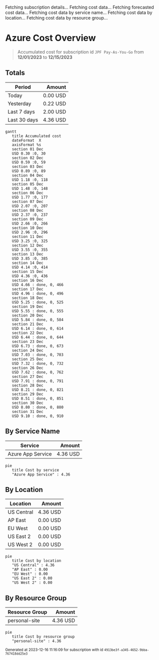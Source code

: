 Fetching subscription details...
Fetching cost data...
Fetching forecasted cost data...
Fetching cost data by service name...
Fetching cost data by location...
Fetching cost data by resource group...
# Azure Cost Overview

> Accumulated cost for subscription id `JPF Pay-As-You-Go` from **12/01/2023** to **12/15/2023**

## Totals

|Period|Amount|
|---|---:|
|Today|0.00 USD|
|Yesterday|0.22 USD|
|Last 7 days|2.00 USD|
|Last 30 days|4.36 USD|

```mermaid
gantt
   title Accumulated cost
   dateFormat  X
   axisFormat %s
   section 01 Dec
   USD 0.30 :0, 30
   section 02 Dec
   USD 0.59 :0, 59
   section 03 Dec
   USD 0.89 :0, 89
   section 04 Dec
   USD 1.18 :0, 118
   section 05 Dec
   USD 1.48 :0, 148
   section 06 Dec
   USD 1.77 :0, 177
   section 07 Dec
   USD 2.07 :0, 207
   section 08 Dec
   USD 2.37 :0, 237
   section 09 Dec
   USD 2.66 :0, 266
   section 10 Dec
   USD 2.96 :0, 296
   section 11 Dec
   USD 3.25 :0, 325
   section 12 Dec
   USD 3.55 :0, 355
   section 13 Dec
   USD 3.85 :0, 385
   section 14 Dec
   USD 4.14 :0, 414
   section 15 Dec
   USD 4.36 :0, 436
   section 16 Dec
   USD 4.66 : done, 0, 466
   section 17 Dec
   USD 4.96 : done, 0, 496
   section 18 Dec
   USD 5.25 : done, 0, 525
   section 19 Dec
   USD 5.55 : done, 0, 555
   section 20 Dec
   USD 5.84 : done, 0, 584
   section 21 Dec
   USD 6.14 : done, 0, 614
   section 22 Dec
   USD 6.44 : done, 0, 644
   section 23 Dec
   USD 6.73 : done, 0, 673
   section 24 Dec
   USD 7.03 : done, 0, 703
   section 25 Dec
   USD 7.32 : done, 0, 732
   section 26 Dec
   USD 7.62 : done, 0, 762
   section 27 Dec
   USD 7.91 : done, 0, 791
   section 28 Dec
   USD 8.21 : done, 0, 821
   section 29 Dec
   USD 8.51 : done, 0, 851
   section 30 Dec
   USD 8.80 : done, 0, 880
   section 31 Dec
   USD 9.10 : done, 0, 910
```

## By Service Name

|Service|Amount|
|---|---:|
|Azure App Service|4.36 USD|

```mermaid
pie
   title Cost by service
   "Azure App Service" : 4.36
```

## By Location

|Location|Amount|
|---|---:|
|US Central|4.36 USD|
|AP East|0.00 USD|
|EU West|0.00 USD|
|US East 2|0.00 USD|
|US West 2|0.00 USD|

```mermaid
pie
   title Cost by location
   "US Central" : 4.36
   "AP East" : 0.00
   "EU West" : 0.00
   "US East 2" : 0.00
   "US West 2" : 0.00
```

## By Resource Group

|Resource Group|Amount|
|---|---:|
|personal-site|4.36 USD|

```mermaid
pie
   title Cost by resource group
   "personal-site" : 4.36
```

<sup>Generated at 2023-12-16 11:16:09 for subscription with id `4913be3f-a345-4652-9bba-767418dd25e3`</sup>
